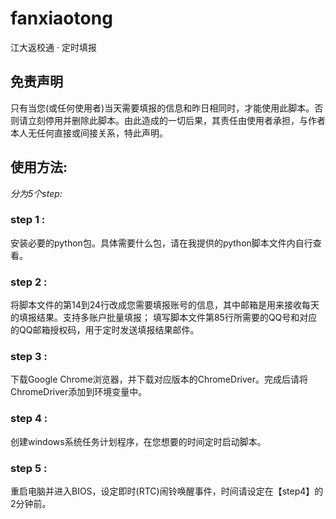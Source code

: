 # fanxiaotong
江大返校通 · 定时填报
## 免责声明 
  只有当您(或任何使用者)当天需要填报的信息和昨日相同时，才能使用此脚本。否则请立刻停用并删除此脚本。由此造成的一切后果，其责任由使用者承担，与作者本人无任何直接或间接关系，特此声明。
## 使用方法:
_分为5个step:_
### step 1 :
  安装必要的python包。具体需要什么包，请在我提供的python脚本文件内自行查看。
### step 2 :
  将脚本文件的第14到24行改成您需要填报账号的信息，其中邮箱是用来接收每天的填报结果。支持多账户批量填报；
  填写脚本文件第85行所需要的QQ号和对应的QQ邮箱授权码，用于定时发送填报结果邮件。
### step 3 :
  下载Google Chrome浏览器，并下载对应版本的ChromeDriver。完成后请将ChromeDriver添加到环境变量中。
### step 4 :
  创建windows系统任务计划程序，在您想要的时间定时启动脚本。
### step 5 :
  重启电脑并进入BIOS，设定即时(RTC)闹铃唤醒事件，时间请设定在【step4】的2分钟前。
